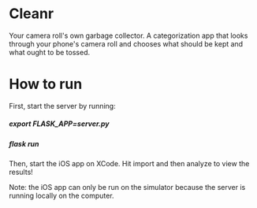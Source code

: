 # Cleanr
Your camera roll's own garbage collector. A categorization app that looks through your phone's camera roll and chooses what should be kept and what ought to be tossed.

# How to run

First, start the server by running:

##### export FLASK_APP=server.py
##### flask run

Then, start the iOS app on XCode. Hit import and then analyze to view the results!

Note: the iOS app can only be run on the simulator because the server is running locally on the computer.
